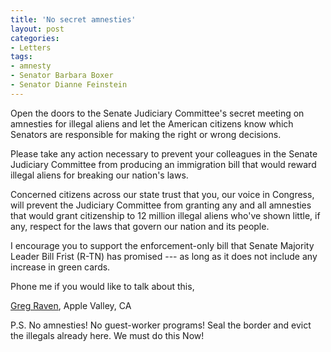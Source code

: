 ```yaml
---
title: 'No secret amnesties'
layout: post
categories:
- Letters
tags:
- amnesty
- Senator Barbara Boxer
- Senator Dianne Feinstein
---
```


Open the doors to the Senate Judiciary Committee's secret meeting on amnesties for illegal aliens and let the American citizens know which Senators are responsible for making the right or wrong decisions.

Please take any action necessary to prevent your colleagues in the Senate Judiciary Committee from producing an immigration bill that would reward illegal aliens for breaking our nation's laws.

Concerned citizens across our state trust that you, our voice in Congress, will prevent the Judiciary Committee from granting any and all amnesties that would grant citizenship to 12 million illegal aliens who've shown little, if any, respect for the laws that govern our nation and its people.

I encourage you to support the enforcement-only bill that Senate Majority Leader Bill Frist (R-TN) has promised --- as long as it does not include any increase in green cards.

Phone me if you would like to talk about this,

[Greg Raven](https://www.gregraven.org/), Apple Valley, CA

P.S. No amnesties! No guest-worker programs! Seal the border and evict the illegals already here. We must do this Now!